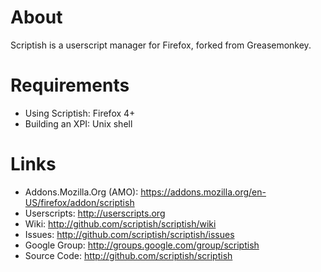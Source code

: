 # About

Scriptish is a userscript manager for Firefox, forked from Greasemonkey.


# Requirements

* Using Scriptish: Firefox 4+
* Building an XPI: Unix shell


# Links

* Addons.Mozilla.Org (AMO): https://addons.mozilla.org/en-US/firefox/addon/scriptish
* Userscripts:              http://userscripts.org
* Wiki:                     http://github.com/scriptish/scriptish/wiki
* Issues:                   http://github.com/scriptish/scriptish/issues
* Google Group:             http://groups.google.com/group/scriptish
* Source Code:              http://github.com/scriptish/scriptish
